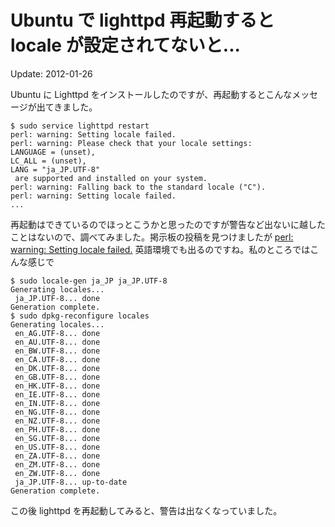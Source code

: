 Ubuntu で lighttpd 再起動すると locale が設定されてないと...
=====

Update: 2012-01-26



Ubuntu に Lighttpd をインストールしたのですが、再起動するとこんなメッセージが出てきました。


```
$ sudo service lighttpd restart
perl: warning: Setting locale failed.
perl: warning: Please check that your locale settings:
LANGUAGE = (unset),
LC_ALL = (unset),
LANG = "ja_JP.UTF-8"
 are supported and installed on your system.
perl: warning: Falling back to the standard locale ("C").
perl: warning: Setting locale failed.
...
```

再起動はできているのでほっとこうかと思ったのですが警告など出ないに越したことはないので、調べてみました。掲示板の投稿を見つけましたが [perl: warning: Setting locale failed.](http://ubuntuforums.org/showthread.php?t=1346581) 英語環境でも出るのですね。私のところではこんな感じで


```
$ sudo locale-gen ja_JP ja_JP.UTF-8
Generating locales...
 ja_JP.UTF-8... done
Generation complete.
$ sudo dpkg-reconfigure locales
Generating locales...
 en_AG.UTF-8... done
 en_AU.UTF-8... done
 en_BW.UTF-8... done
 en_CA.UTF-8... done
 en_DK.UTF-8... done
 en_GB.UTF-8... done
 en_HK.UTF-8... done
 en_IE.UTF-8... done
 en_IN.UTF-8... done
 en_NG.UTF-8... done
 en_NZ.UTF-8... done
 en_PH.UTF-8... done
 en_SG.UTF-8... done
 en_US.UTF-8... done
 en_ZA.UTF-8... done
 en_ZM.UTF-8... done
 en_ZW.UTF-8... done
 ja_JP.UTF-8... up-to-date
Generation complete.
```

この後 lighttpd を再起動してみると、警告は出なくなっていました。
